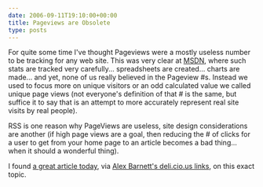 ```yaml
---
date: 2006-09-11T19:10:00+00:00
title: Pageviews are Obsolete
type: posts
---
```

For quite some time I've thought Pageviews were a mostly useless number to be tracking for any web site. This was very clear at [MSDN](https://msdn.microsoft.com), where such stats are tracked very carefully... spreadsheets are created... charts are made... and yet, none of us really believed in the Pageview #s. Instead we used to focus more on unique visitors or an odd calculated value we called unique page views (not everyone's definition of that # is the same, but suffice it to say that is an attempt to more accurately represent real site visits by real people).

RSS is one reason why PageViews are useless, site design considerations are another (if high page views are a goal, then reducing the # of clicks for a user to get from your home page to an article becomes a bad thing... when it should a wonderful thing).

I found [a great article today](https://evhead.com/2006/08/pageviews-are-obsolete.asp), via [Alex Barnett's deli.cio.us links](https://del.icio.us/alexbarn), on this exact topic.
